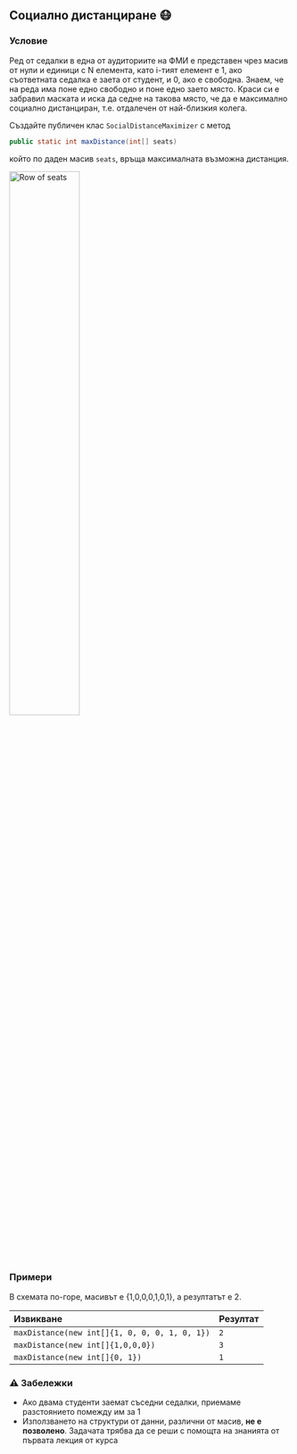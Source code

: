 ## Социално дистанциране :mask:

### Условие

Ред от седалки в една от аудиториите на ФМИ е представен чрез масив от нули и единици с N елемента, като i-тият елемент е 1, ако съответната седалка е заета от студент, и 0, ако е свободна. Знаем, че на реда има поне едно свободно и поне едно заето място. Краси си е забравил маската и иска да седне на такова място, че да е максимално социално дистанциран, т.е. отдалечен от най-близкия колега.

Създайте публичен клас `SocialDistanceMaximizer` с метод

```java
public static int maxDistance(int[] seats)
```

който по даден масив `seats`, връща максималната възможна дистанция.

<img src="https://github.com/fmi/java-course/blob/master/images/lab01.1-row-of-seats.png" style="width: 50%; height: 50%" alt="Row of seats">

### Примери

В схемата по-горе, масивът е {1,0,0,0,1,0,1}, а резултатът е 2.

| Извикване                                     | Резултат |
|:----------------------------------------------|:-------- |
| `maxDistance(new int[]{1, 0, 0, 0, 1, 0, 1})` | `2`      |
| `maxDistance(new int[]{1,0,0,0})`             | `3`      |
| `maxDistance(new int[]{0, 1})`                | `1`      |

### :warning: Забележки

- Ако двама студенти заемат съседни седалки, приемаме разстоянието помежду им за 1
- Използването на структури от данни, различни от масив, **не е позволено**. Задачата трябва да се реши с помощта на знанията от първата лекция от курса
